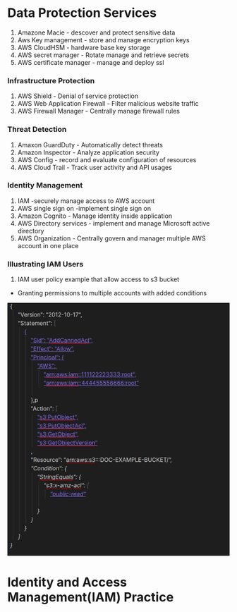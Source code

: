 # Data Protection Services
1) Amazone Macie - descover and protect sensitive data
2) Aws Key management - store and manage encryption keys
3) AWS CloudHSM - hardware base key storage
4) AWS secret manager - Rotate manage and retrieve secrets
5) AWS certificate manager - manage and deploy ssl

### Infrastructure Protection
1) AWS Shield - Denial of service protection
2) AWS Web Application Firewall - Filter malicious website traffic
3) AWS Firewall Manager - Centrally manage firewall rules

### Threat Detection
1) Amaxon GuardDuty - Automatically detect threats
2) Amazon Inspector - Analyze application security
3) AWS Config - record and evaluate configuration of resources
4) AWS Cloud Trail - Track user activity and API usages

### Identity Management
1) IAM -securely manage access to AWS account
2) AWS single sign on -implement single sign on
3) Amazon Cognito - Manage identity inside application
4) AWS Directory services - implement and manage Microsoft active directory
5) AWS Organization - Centrally govern and manager multiple AWS account in one place


### Illustrating IAM Users
1) IAM user policy example that allow access to s3 bucket
  - Granting permissions to multiple accounts with added conditions
  
![S3 Bucket example](https://github.com/sabiut/-conceptualize/blob/master/AWS/s3.png)



# Identity and Access Management(IAM) Practice